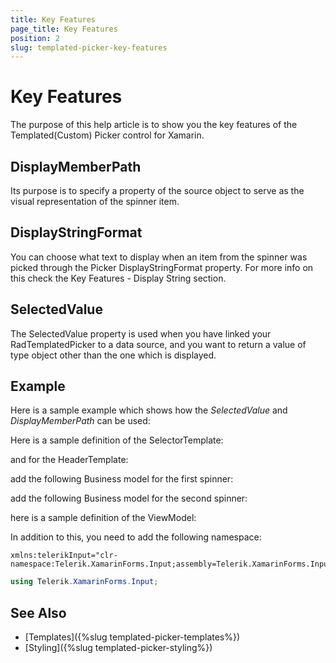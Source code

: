 ```yaml
---
title: Key Features
page_title: Key Features
position: 2
slug: templated-picker-key-features
---
```


# Key Features

The purpose of this help article is to show you the key features of the Templated(Custom) Picker control for Xamarin.

## DisplayMemberPath

Its purpose is to specify a property of the source object to serve as the visual representation of the spinner item.

## DisplayStringFormat

You can choose what text to display when an item from the spinner was picked through the Picker DisplayStringFormat property. For more info on this check the Key Features - Display String section.

## SelectedValue

The SelectedValue property is used when you have linked your RadTemplatedPicker to a data source, and you want to return a value of type object other than the one which is displayed. 

## Example

Here is a sample example which shows how the *SelectedValue* and *DisplayMemberPath* can be used:

<snippet id='templatedpicker-keyfeatures' />

Here is a sample definition of the SelectorTemplate:

<snippet id='templatedpicker-keyfeatures-selectortemplate' />

and for the HeaderTemplate:

<snippet id='templatedpicker-keyfeatures-headertemplate' />

add the following Business model for the first spinner:

<snippet id='templatedpicker-country-businessmodel' />

add the following Business model for the second spinner:

<snippet id='templatedpicker-city-businessmodel' />

here is a sample definition of the ViewModel:

<snippet id='templatedpicker-viewmodel' />

In addition to this, you need to add the following namespace:

```XAML
xmlns:telerikInput="clr-namespace:Telerik.XamarinForms.Input;assembly=Telerik.XamarinForms.Input"
```
```C#
using Telerik.XamarinForms.Input;
```

## See Also

- [Templates]({%slug templated-picker-templates%})
- [Styling]({%slug templated-picker-styling%})